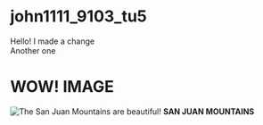 # john1111_9103_tu5

Hello! I made a change\
Another one

# WOW! IMAGE

![The San Juan Mountains are beautiful!](/assets/images/san-juan-mountains.jpg "San Juan Mountains")
**SAN JUAN MOUNTAINS**